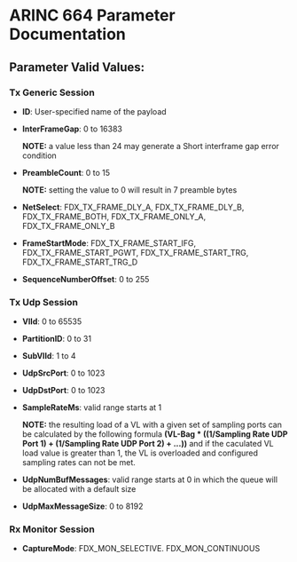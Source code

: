 # ARINC 664 Parameter Documentation

## Parameter Valid Values:

### Tx Generic Session
- **ID**: User-specified name of the payload
- **InterFrameGap**: 0 to 16383

    **NOTE:** a value less than 24 may generate a Short interframe gap error condition
- **PreambleCount**: 0 to 15

    **NOTE:** setting the value to 0 will result in 7 preamble bytes
- **NetSelect**: FDX_TX_FRAME_DLY_A, FDX_TX_FRAME_DLY_B, FDX_TX_FRAME_BOTH, FDX_TX_FRAME_ONLY_A, FDX_TX_FRAME_ONLY_B
- **FrameStartMode**: FDX_TX_FRAME_START_IFG, FDX_TX_FRAME_START_PGWT, FDX_TX_FRAME_START_TRG, FDX_TX_FRAME_START_TRG_D
- **SequenceNumberOffset**: 0 to 255

### Tx Udp Session
- **VlId**: 0 to 65535
- **PartitionID**: 0 to 31
- **SubVlId**: 1 to 4
- **UdpSrcPort**: 0 to 1023
- **UdpDstPort**: 0 to 1023
- **SampleRateMs**: valid range starts at 1

    **NOTE:** the resulting load of a VL with a given set of sampling ports can be calculated by the following formula **(VL-Bag * ((1/Sampling Rate UDP Port 1) + (1/Sampling Rate UDP Port 2) + ...))** and if the caculated VL load value is greater than 1, the VL is overloaded and configured sampling rates can not be met.
- **UdpNumBufMessages**: valid range starts at 0 in which the queue will be allocated with a default size
- **UdpMaxMessageSize**: 0 to 8192

### Rx Monitor Session
- **CaptureMode**: FDX_MON_SELECTIVE. FDX_MON_CONTINUOUS